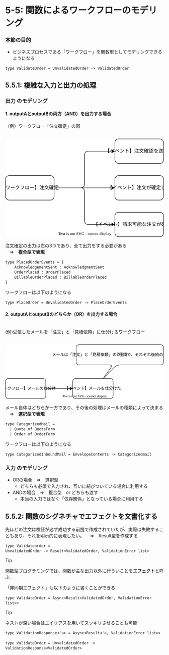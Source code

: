 # 5-5: 関数によるワークフローのモデリング

### 本節の目的
* ビジネスプロセスである「ワークフロー」を関数型としてモデリングできるようになる

```F#: 関数
type ValidateOrder = UnvalidatedOrder -> ValidatedOrder
```


## 5.5.1: 複雑な入力と出力の処理


### 出力 のモデリング

#### 1. outputAとoutputBの両方（AND）を出力する場合<br>
（例）ワークフロー「注文確定」の図<br>
<br>

![](./image/placedorderworkflow.drawio.svg)

注文確定の出力は右の3つであり、全て出力をする必要がある<br>
　⇒　**複合型で表現**

```
type PlacedOrderEvents = {
    AcknowledgementSent : AcknowledgmentSent
    OrderPlaced : OrderPlaced
    BillableOrderPlaced : BillableOrderPlaced
}
```
    
ワークフローは以下のようになる<br>
```
type PlaceOrder = UnvalidatedOrder -> PlaceOrderEvents
```

#### 2. outputAとoutputBのどちらか（OR）を出力する場合<br>
<br>
(例)受信したメールを「注文」と「見積依頼」に仕分けるワークフロー<br>
<br>

![](image/categorizemail.drawio.svg)<br>

メール自体はどちらか一方であり、その後の処理はメールの種類によって決まる<br>
　⇒　**選択型で表現**

```
type CategorizedMail =
  | Quote of QuoteForm
  | Order of OrderForm
````

ワークフローは以下のようになる<br>
```
type CategorizedInboundMail = EnvelopeContents -> Categorizedmail
```


### 入力 のモデリング
* ORの場合　⇒　選択型
  * どちらも必須で入力され、互いに結びついている場合に利用する
* ANDの場合　⇒　複合型　or どちらも渡す
  * 本当の入力ではなく「依存関係」となっている場合に利用する


## 5.5.2: 関数のシグネチャでエフェクトを文書化する
先ほどの注文は検証が必ず成功する前提で作成されていたが、実際は失敗することもあり、それを明示的に表現したい。
　⇒　Result型を作成する

```
type Validateorder =
UnvalidatedOrder -> Result<ValidatedOrder, ValidationError list>
```

> [!TIP]
> 関数型プログラミングでは、関数が主な出力以外に行ういことを**エフェクト**と呼ぶ


「非同期エフェクト」も以下のように書くことができる
```
type ValidateOrder = Async<Result<ValidatedOrder, ValidationError list>>
```

> [!TIP]
> ネストが深い場合はエイリアスを用いてスッキリさせることも可能
>```
>type ValidationResponse<'a> = Async<Result<'a, ValidationError list>>
>
>type ValidateOrder = UnvalidatedOrder -> ValidationResponse<ValidatedOrder>
>```
